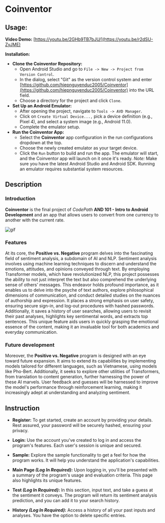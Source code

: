 # Coinventor
## Usage: 
**Video Demo:** [https://youtu.be/2GHb9TB7bJU/](https://youtu.be/r2dSU-ZyJME)

**Installation:**
* **Clone the Coinventor Repository:**
  * Open Android Studio and go to ```File -> New -> Project from Version Control```.
  * In the dialog, select "Git" as the version control system and enter [https://github.com/hiepnguyenduc2005/Coinventor](https://github.com/hiepnguyenduc2005/Coinventor) into the URL field.
  * Choose a directory for the project and click ```Clone```.
* **Set Up an Android Emulator:**
  * After opening the project, navigate to ```Tools -> AVD Manager```.
  * Click on ```Create Virtual Device...,``` pick a device definition (e.g., Pixel 4), and select a system image (e.g., Android 11.0).
  * Complete the emulator setup.
* **Run the Coinventor App:**
  * Select the **Coinventor** app configuration in the run configurations dropdown at the top.
  * Choose the newly created emulator as your target device.
  * Click the ```Run``` button to build and run the app. The emulator will start, and the Coinventor app will launch on it once it's ready.
_Note:_ Make sure you have the latest Android Studio and Android SDK. Running an emulator requires substantial system resources.

## Description
### Introduction
**Coinventor** is the final project of *CodePath* **AND 101 - Intro to Android Development** and an app that allows users to convert from one currency to another with the current rate.

![gif](https://imgur.com/a/bc0S40Y.gif)


### Features
At its core, the **Positive vs. Negative** program delves into the fascinating field of sentiment analysis, a subdomain of AI and NLP. Sentiment analysis involves using machine learning techniques to discern and understand the emotions, attitudes, and opinions conveyed through text. By employing Transformer models, which have revolutionized NLP, this project possesses the ability to not just interpret the text but also comprehend the underlying sense of others' messages. This endeavor holds profound importance, as it enables us to delve into the psyche of text authors, explore philosophical dimensions of communication, and conduct detailed studies on the nuances of authorship and expression. It places a strong emphasis on user safety, ensuring secure sign-in, and log-out procedures with hashed passwords. Additionally, it saves a history of user searches, allowing users to revisit their past analyses, highlights key sentimental words, and extracts top sentences. This unique feature aids users in quickly grasping the emotional essence of the content, making it an invaluable tool for both academics and everyday communication.

### Future development
Moreover, the **Positive vs. Negative** program is designed with an eye toward future expansion. It aims to extend its capabilities by implementing models tailored for different languages, such as Vietnamese, using models like Pho-Bert. Additionally, it seeks to explore other utilities of Transformers, from translation to content generation, further harnessing the power of these AI marvels. User feedback and guesses will be harnessed to improve the model's performance through reinforcement learning, making it increasingly adept at understanding and analyzing sentiment.

## Instruction
* **Register:** To get started, create an account by providing your details. Rest assured, your password will be securely hashed, ensuring your privacy.

* **Login:** Use the account you've created to log in and access the program's features. Each user's session is unique and secured.

* **Sample:** Explore the sample functionality to get a feel for how the program works. It will help you understand the application's capabilities.

* **Main Page _(Log In Required)_:** Upon logging in, you'll be presented with a summary of the program's usage and evaluation criteria. This page also highlights its unique features.

* **Test _(Log In Required)_:** In this section, input text, and take a guess at the sentiment it conveys. The program will return its sentiment analysis prediction, and you can add it to your search history.

* **History _(Log In Required)_:** Access a history of all your past inputs and analyses. You have the option to delete specific entries.

